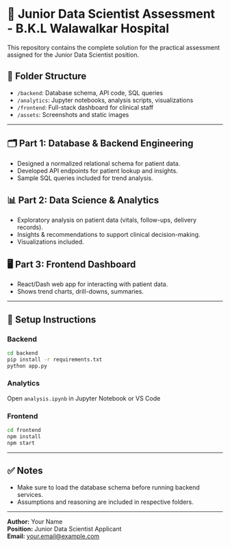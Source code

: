 # 🧠 Junior Data Scientist Assessment - B.K.L Walawalkar Hospital

This repository contains the complete solution for the practical assessment assigned for the Junior Data Scientist position.

## 📁 Folder Structure

- `/backend`: Database schema, API code, SQL queries
- `/analytics`: Jupyter notebooks, analysis scripts, visualizations
- `/frontend`: Full-stack dashboard for clinical staff
- `/assets`: Screenshots and static images

---

## 🗂️ Part 1: Database & Backend Engineering

- Designed a normalized relational schema for patient data.
- Developed API endpoints for patient lookup and insights.
- Sample SQL queries included for trend analysis.

## 📊 Part 2: Data Science & Analytics

- Exploratory analysis on patient data (vitals, follow-ups, delivery records).
- Insights & recommendations to support clinical decision-making.
- Visualizations included.

## 🖥️ Part 3: Frontend Dashboard

- React/Dash web app for interacting with patient data.
- Shows trend charts, drill-downs, summaries.

---

## 🚀 Setup Instructions

### Backend
```bash
cd backend
pip install -r requirements.txt
python app.py
```

### Analytics
Open `analysis.ipynb` in Jupyter Notebook or VS Code

### Frontend
```bash
cd frontend
npm install
npm start
```

---

## ✅ Notes

- Make sure to load the database schema before running backend services.
- Assumptions and reasoning are included in respective folders.

---

**Author:** Your Name  
**Position:** Junior Data Scientist Applicant  
**Email:** your.email@example.com
